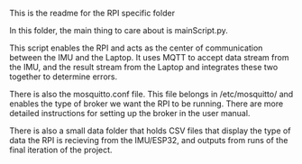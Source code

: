 This is the readme for the RPI specific folder

In this folder, the main thing to care about is mainScript.py.

This script enables the RPI and acts as the center of communication between the IMU and the Laptop.
It uses MQTT to accept data stream from the IMU, and the result stream from the Laptop and integrates these two together to determine
errors.

There is also the mosquitto.conf file. This file belongs in /etc/mosquitto/ and enables the type of broker we want the RPI to be running.
There are more detailed instructions for setting up the broker in the user manual.

There is also a small data folder that holds CSV files that display the type of data the RPI is recieving from the IMU/ESP32, and outputs from runs of the final iteration of the project.
